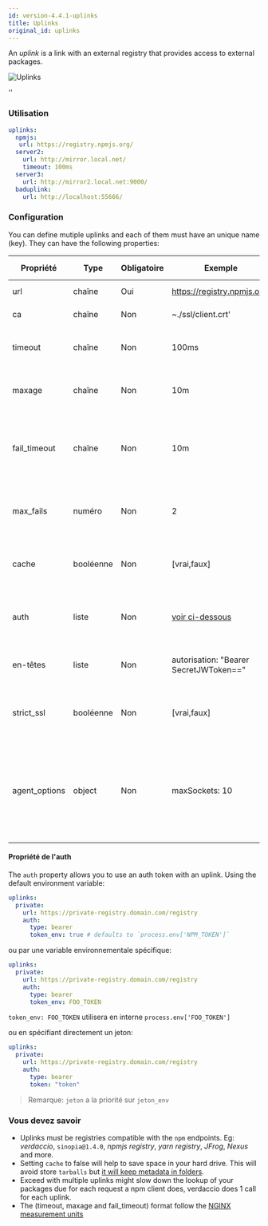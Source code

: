 ```yaml
---
id: version-4.4.1-uplinks
title: Uplinks
original_id: uplinks
---
```


An *uplink* is a link with an external registry that provides access to external packages.

![Uplinks](https://user-images.githubusercontent.com/558752/52976233-fb0e3980-33c8-11e9-8eea-5415e6018144.png)

<div id="codefund">''</div>

### Utilisation

```yaml
uplinks:
  npmjs:
   url: https://registry.npmjs.org/
  server2:
    url: http://mirror.local.net/
    timeout: 100ms
  server3:
    url: http://mirror2.local.net:9000/
  baduplink:
    url: http://localhost:55666/
```
### Configuration

You can define mutiple uplinks and each of them must have an unique name (key). They can have the following properties:

| Propriété     | Type      | Obligatoire | Exemple                                     | Soutien  | Description                                                                                                                                                              | Par défaut     |
| ------------- | --------- | ----------- | ------------------------------------------- | -------- | ------------------------------------------------------------------------------------------------------------------------------------------------------------------------ | -------------- |
| url           | chaîne    | Oui         | https://registry.npmjs.org/                 | tous     | L’url du registre                                                                                                                                                        | npmjs          |
| ca            | chaîne    | Non         | ~./ssl/client.crt'                          | tous     | Certificat de chemin SSL                                                                                                                                                 | Pas par défaut |
| timeout       | chaîne    | Non         | 100ms                                       | tous     | définir le nouveau délai d’attente pour la demande                                                                                                                       | 30s            |
| maxage        | chaîne    | Non         | 10m                                         | tous     | the time threshold to the cache is valid                                                                                                                                 | 2m             |
| fail_timeout  | chaîne    | Non         | 10m                                         | tous     | définit le temps maximal pour qu'une demande devienne un échec                                                                                                           | 5m             |
| max_fails     | numéro    | Non         | 2                                           | tous     | limite maximale d'échecs à chaque demande                                                                                                                                | 2              |
| cache         | booléenne | Non         | [vrai,faux]                                 | >= 2.1   | mettre en cache tous les tarballs éloignés dans l'archive                                                                                                                | vrai           |
| auth          | liste     | Non         | [voir ci-dessous](uplinks.md#auth-property) | >= 2.5   | attribuer l'en-tête "Autorisation" [plus d'informations](http://blog.npmjs.org/post/118393368555/deploying-with-npm-private-modules)                                     | désactivé      |
| en-têtes      | liste     | Non         | autorisation: "Bearer SecretJWToken=="      | tous     | liste des en-têtes personnalisés pour l'uplink                                                                                                                           | désactivé      |
| strict_ssl    | booléenne | Non         | [vrai,faux]                                 | >= 3.0   | Si vrai, nécessite que les certificats SSL soient valides.                                                                                                               | vrai           |
| agent_options | object    | Non         | maxSockets: 10                              | >= 4.0.2 | options for the HTTP or HTTPS Agent responsible for managing uplink connection persistence and reuse [more info](https://nodejs.org/api/http.html#http_class_http_agent) | Pas par défaut |

#### Propriété de l'auth

The `auth` property allows you to use an auth token with an uplink. Using the default environment variable:

```yaml
uplinks:
  private:
    url: https://private-registry.domain.com/registry
    auth:
      type: bearer
      token_env: true # defaults to `process.env['NPM_TOKEN']`
```

ou par une variable environnementale spécifique:

```yaml
uplinks:
  private:
    url: https://private-registry.domain.com/registry
    auth:
      type: bearer
      token_env: FOO_TOKEN
```

`token_env: FOO_TOKEN` utilisera en interne `process.env['FOO_TOKEN']`

ou en spécifiant directement un jeton:

```yaml
uplinks:
  private:
    url: https://private-registry.domain.com/registry
    auth:
      type: bearer
      token: "token"
```

> Remarque: `jeton` a la priorité sur `jeton_env`

### Vous devez savoir

* Uplinks must be registries compatible with the `npm` endpoints. Eg: *verdaccio*, `sinopia@1.4.0`, *npmjs registry*, *yarn registry*, *JFrog*, *Nexus* and more.
* Setting `cache` to false will help to save space in your hard drive. This will avoid store `tarballs` but [it will keep metadata in folders](https://github.com/verdaccio/verdaccio/issues/391).
* Exceed with multiple uplinks might slow down the lookup of your packages due for each request a npm client does, verdaccio does 1 call for each uplink.
* The (timeout, maxage and fail_timeout) format follow the [NGINX measurement units](http://nginx.org/en/docs/syntax.html)
